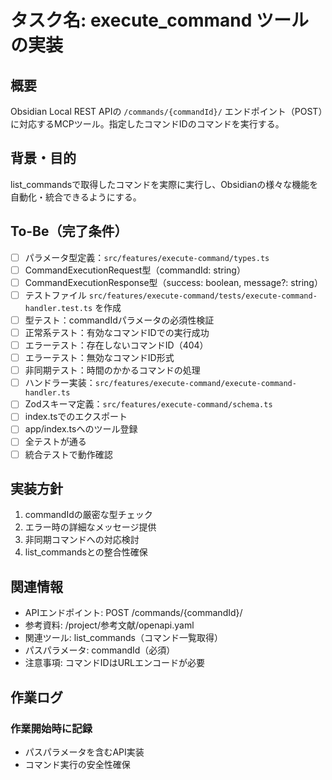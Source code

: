 # タスク名: execute_command ツールの実装

## 概要
Obsidian Local REST APIの `/commands/{commandId}/` エンドポイント（POST）に対応するMCPツール。指定したコマンドIDのコマンドを実行する。

## 背景・目的
list_commandsで取得したコマンドを実際に実行し、Obsidianの様々な機能を自動化・統合できるようにする。

## To-Be（完了条件）
- [ ] パラメータ型定義：`src/features/execute-command/types.ts`
- [ ] CommandExecutionRequest型（commandId: string）
- [ ] CommandExecutionResponse型（success: boolean, message?: string）
- [ ] テストファイル `src/features/execute-command/tests/execute-command-handler.test.ts` を作成
- [ ] 型テスト：commandIdパラメータの必須性検証
- [ ] 正常系テスト：有効なコマンドIDでの実行成功
- [ ] エラーテスト：存在しないコマンドID（404）
- [ ] エラーテスト：無効なコマンドID形式
- [ ] 非同期テスト：時間のかかるコマンドの処理
- [ ] ハンドラー実装：`src/features/execute-command/execute-command-handler.ts`
- [ ] Zodスキーマ定義：`src/features/execute-command/schema.ts`
- [ ] index.tsでのエクスポート
- [ ] app/index.tsへのツール登録
- [ ] 全テストが通る
- [ ] 統合テストで動作確認

## 実装方針
1. commandIdの厳密な型チェック
2. エラー時の詳細なメッセージ提供
3. 非同期コマンドへの対応検討
4. list_commandsとの整合性確保

## 関連情報
- APIエンドポイント: POST /commands/{commandId}/
- 参考資料: /project/参考文献/openapi.yaml
- 関連ツール: list_commands（コマンド一覧取得）
- パスパラメータ: commandId（必須）
- 注意事項: コマンドIDはURLエンコードが必要

## 作業ログ
### 作業開始時に記録
- パスパラメータを含むAPI実装
- コマンド実行の安全性確保